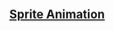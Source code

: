 ## [Sprite Animation](https://github.com/habibullahturkmen/javascript-projects/tree/main/sprite-animation)
